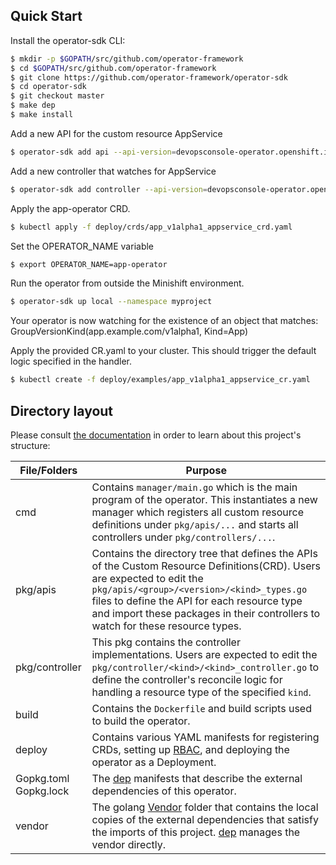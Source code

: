 ## Quick Start

Install the operator-sdk CLI:

```sh
$ mkdir -p $GOPATH/src/github.com/operator-framework
$ cd $GOPATH/src/github.com/operator-framework
$ git clone https://github.com/operator-framework/operator-sdk
$ cd operator-sdk
$ git checkout master
$ make dep
$ make install
```

Add a new API for the custom resource AppService

```sh
$ operator-sdk add api --api-version=devopsconsole-operator.openshift.io/v1alpha1 --kind=AppService
```

Add a new controller that watches for AppService

```sh
$ operator-sdk add controller --api-version=devopsconsole-operator.openshift.io/v1alpha1 --kind=AppService
```

Apply the app-operator CRD.

```sh
$ kubectl apply -f deploy/crds/app_v1alpha1_appservice_crd.yaml
```

Set the OPERATOR_NAME variable

```sh
$ export OPERATOR_NAME=app-operator
```

Run the operator from outside the Minishift environment.

```sh
$ operator-sdk up local --namespace myproject
```

Your operator is now watching for the existence of an object that matches: GroupVersionKind(app.example.com/v1alpha1, Kind=App)

Apply the provided CR.yaml to your cluster. This should trigger the default logic specified in the handler.

```sh
$ kubectl create -f deploy/examples/app_v1alpha1_appservice_cr.yaml
```

## Directory layout

Please consult [the documentation](https://github.com/operator-framework/operator-sdk/blob/master/doc/project_layout.md) in order to learn about this project's structure: 

|File/Folders  |Purpose |
|--------------|--------|
| cmd          | Contains `manager/main.go` which is the main program of the operator. This instantiates a new manager which registers all custom resource definitions under `pkg/apis/...` and starts all controllers under `pkg/controllers/...`.|
| pkg/apis | Contains the directory tree that defines the APIs of the Custom Resource Definitions(CRD). Users are expected to edit the `pkg/apis/<group>/<version>/<kind>_types.go` files to define the API for each resource type and import these packages in their controllers to watch for these resource types.|
| pkg/controller | This pkg contains the controller implementations. Users are expected to edit the `pkg/controller/<kind>/<kind>_controller.go` to define the controller's reconcile logic for handling a resource type of the specified `kind`.|
| build | Contains the `Dockerfile` and build scripts used to build the operator.|
| deploy | Contains various YAML manifests for registering CRDs, setting up [RBAC](https://kubernetes.io/docs/reference/access-authn-authz/rbac/), and deploying the operator as a Deployment.|
| Gopkg.toml Gopkg.lock | The [dep](https://github.com/golang/dep) manifests that describe the external dependencies of this operator.|
| vendor | The golang [Vendor](https://golang.org/cmd/go/#hdr-Vendor_Directories) folder that contains the local copies of the external dependencies that satisfy the imports of this project. [dep](https://github.com/golang/dep) manages the vendor directly.|
